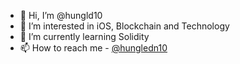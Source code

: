 - 👋 Hi, I’m @hungld10
- 👀 I’m interested in iOS, Blockchain and Technology
- 🌱 I’m currently learning Solidity
- 📫 How to reach me - [@hungledn10](https://twitter.com/hungledn10)

<!---
hungld10/hungld10 is a ✨ special ✨ repository because its `README.md` (this file) appears on your GitHub profile.
You can click the Preview link to take a look at your changes.
--->

